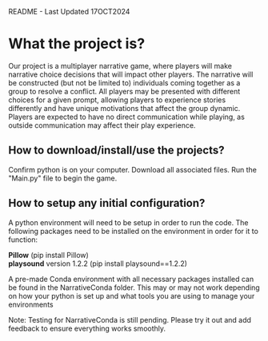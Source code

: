 README - Last Updated 17OCT2024

# What the project is?
Our project is a multiplayer narrative game, where players will make narrative choice decisions that will impact other players. The narrative will be constructed (but not be limited to) individuals coming together as a group to resolve a conflict. All players may be presented with different choices for a given prompt, allowing players to experience stories differently and have unique motivations that affect the group dynamic.  Players are expected to have no direct communication while playing, as outside communication may affect their play experience.

## How to download/install/use the projects?
Confirm python is on your computer. Download all associated files. Run the "Main.py" file to begin the game.

## How to setup any initial configuration?
A python environment will need to be setup in order to run the code.  The following packages need to be installed on the environment in order for it to function:

**Pillow** (pip install Pillow)<br>
**playsound** version 1.2.2 (pip install playsound==1.2.2)


A pre-made Conda environment with all necessary packages installed can be found in the NarrativeConda folder.  This may or may not work depending on how your python is set up and what tools you are using to manage your environments

Note: Testing for NarrativeConda is still pending. Please try it out and add feedback to ensure everything works smoothly.